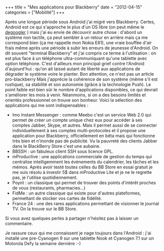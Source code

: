 +++
title = "Mes applications pour Blackberry"
date = "2012-04-15"
categories = ["Mobilité"]
+++

Après une longue période sous Android j'ai migré vers Blackberry. Certes,
Android est ce qui s'approche le plus d'un OS libre (on peut même le
[degoogler](http://blogduyax.madyanne.fr/index.php?article41/syncml) ) mais j'ai
eu envie de découvrir autre chose : d'abord un système non tactile, ça peut
sembler à un retour en arrière mais ça me correspond bien (ça me rappelle
mon Nokia E61), une vraie bouffée d'air frais même après une période à
subir les erreurs de jeunesse d'Android. On dit souvent "terminal Blackberry" et
j'ai compris ce terme à l'utilisation : on est plus face à un téléphone
ultra-communiquant qu'une tablette avec option téléphone. C'est d'ailleurs mon
principal grief contre l'Android d'aujourd'hui : qu'on ait laissé autant de
liberté aux applications de dégrader le système voire le planter. Bon
attention, ce n'est pas un article pro-blackberry Mais j'apprécie la cohérence
de son système (même s'il est rustique), sa stabilité et son autonomie
(grâce à la technologie Push). Le point faible est bien sûr le nombre
d'applications disponibles, ce qui devrait s'améliorer les mois à venir.
Néanmoins, si on a des besoins limités et orientés professionnel on trouve
son bonheur. Voici la sélection des applications qui me sont indispensables :



*    Imo Instant Messenger : comme Meebo c'est un service Web 2.0 qui permet de
créer un compte unique chez eux pour accéder à ses comptes Jabber, Skype, et
autres. Mais il permet aussi de se connecter individuellement à ses comptes
multi-protocoles et il propose une application pour Blackberry, officiellement
en bêta mais qui fonctionne très bien et n'inonde pas de publicité. Vu la
pauvreté des clients Jabber dans le BlackBerry Store c'est une aubaine.
*    BBSSH : un fabuleux client SSH sous licence GPL.
*    mProductive : une applications commerciale de gestion du temps qui centralise
intelligemment les évènements du calendrier, les tâches et les mémos. Après
avoir testé toutes celles du BB Store en essai gratuit je me suis résolu à
investir 5$ dans mProductive Lite et je ne le regrette pas, je l'utilise
quotidiennement.
*    Poynt : un classique qui permet de trouver des points d'intérêt proches de
vous (restaurants, pharmacies...)
*    FidMe : un autre classique qui existe pour d'autres plateformes, permettant de
stocker vos cartes de fidélité.
*    France 24 : une des rares applications permettant de visionner le journal TV. On
la trouve sur le BB Store.

Si vous avez quelques perles à partager n'hésitez pas à laisser un
commentaire.

Je rassure ceux qui me connaissent je nage toujours dans l'Android : j'ai
installé une pre-Cyanogen 9 sur une tablette Nook et Cyanogen 7.1 sur un
Motorola Defy la semaine dernière :-)
